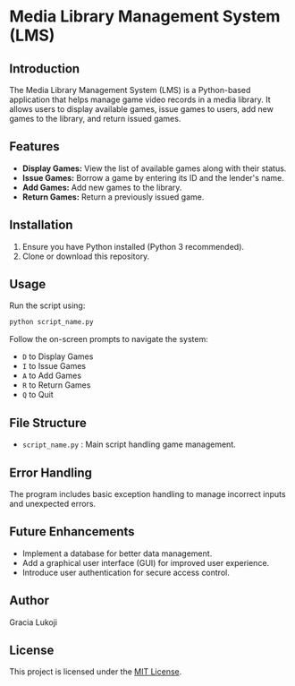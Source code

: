 # Media Library Management System (LMS)

## Introduction
The Media Library Management System (LMS) is a Python-based application that helps manage game video records in a media library. It allows users to display available games, issue games to users, add new games to the library, and return issued games.

## Features
- **Display Games:** View the list of available games along with their status.
- **Issue Games:** Borrow a game by entering its ID and the lender's name.
- **Add Games:** Add new games to the library.
- **Return Games:** Return a previously issued game.

## Installation
1. Ensure you have Python installed (Python 3 recommended).
2. Clone or download this repository.


## Usage
Run the script using:
```bash
python script_name.py
```
Follow the on-screen prompts to navigate the system:
- `D` to Display Games
- `I` to Issue Games
- `A` to Add Games
- `R` to Return Games
- `Q` to Quit

## File Structure
- `script_name.py` : Main script handling game management.

## Error Handling
The program includes basic exception handling to manage incorrect inputs and unexpected errors.

## Future Enhancements
- Implement a database for better data management.
- Add a graphical user interface (GUI) for improved user experience.
- Introduce user authentication for secure access control.

## Author
Gracia Lukoji

## License
This project is licensed under the [MIT License](LICENSE).
